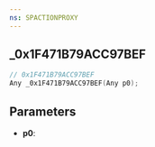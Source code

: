 ```yaml
---
ns: SPACTIONPROXY
---
```

## _0x1F471B79ACC97BEF

```c
// 0x1F471B79ACC97BEF
Any _0x1F471B79ACC97BEF(Any p0);
```

## Parameters
* **p0**:
